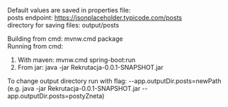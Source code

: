 Default values are saved in properties file: \
posts endpoint: https://jsonplaceholder.typicode.com/posts \
directory for saving files: output/posts 

Building from cmd: mvnw.cmd package \
Running from cmd: 
1) With maven: mvnw.cmd spring-boot:run 
2) From jar: java -jar Rekrutacja-0.0.1-SNAPSHOT.jar

To change output directory run with flag: --app.outputDir.posts=newPath \
(e.g. java -jar Rekrutacja-0.0.1-SNAPSHOT.jar --app.outputDir.posts=postyZneta) 
